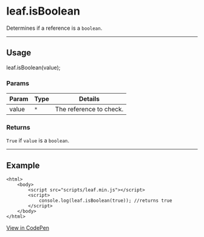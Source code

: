 # leaf.isBoolean

Determines if a reference is a `boolean`.

----------------------------------------------------------------------

## Usage

leaf.isBoolean(value);

### Params

| Param           | Type          | Details                          |
| --------------- | ------------- | -------------------------------- |
| value           | `*`           | The reference to check.          |

### Returns

`True` if `value` is a `boolean`.

----------------------------------------------------------------------

## Example

	<html>
		<body>
			<script src="scripts/leaf.min.js"></script>
			<script>
				console.log(leaf.isBoolean(true)); //returns true
			</script>
		</body>
	</html>

[View in CodePen](https://codepen.io/leaf-git/pen/VKXRpd)
